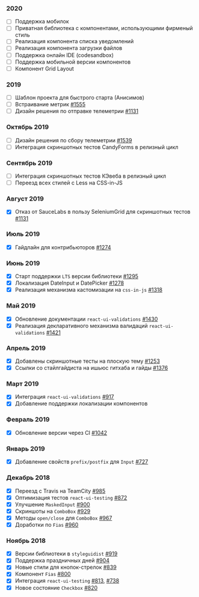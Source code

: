 ### 2020

- [ ] Поддержка мобилок
- [ ] Приватная библиотека с компонентами, использующими фирменый стиль
- [ ] Реализация компонента списка уведомлений
- [ ] Реализация компонента загрузки файлов
- [ ] Поддержка онлайн IDE (codesandbox)
- [ ] Поддержка мобильной версии компонентов
- [ ] Компонент Grid Layout

### 2019

- [ ] Шаблон проекта для быстрого старта (Анисимов)
- [ ] Встраивание метрик [#1555](https://github.com/skbkontur/retail-ui/issues/1555)
- [ ] Дизайн решения по отправке телеметрии [#1131](https://github.com/skbkontur/retail-ui/issues/1131)

### Октябрь 2019

- [ ] Дизайн решения по сбору телеметрии [#1539](https://github.com/skbkontur/retail-ui/issues/1539)
- [ ] Интеграция скриншотных тестов CandyForms в релизный цикл

### Сентябрь 2019

- [ ] Интеграция скриншотных тестов КЭвеба в релизный цикл 
- [ ] Переезд всех стилей с Less на CSS-in-JS

### Август 2019

- [x] Отказ от SauceLabs в пользу SeleniumGrid для скриншотных тестов [#1131](https://github.com/skbkontur/retail-ui/issues/1131)

### Июль 2019

- [x] Гайдлайн для контрибьюторов [#1274](https://github.com/skbkontur/retail-ui/pull/1274)

### Июнь 2019

- [x] Старт поддержки `LTS` версии библиотеки [#1295](https://github.com/skbkontur/retail-ui/issues/1295) 
- [x] Локализация DateInput и DatePicker [#1278](https://github.com/skbkontur/retail-ui/pull/1278)
- [x] Реализация механизма кастомизации на `css-in-js` [#1318](https://github.com/skbkontur/retail-ui/issues/1318) 

### Май 2019

- [x] Обновление документации `react-ui-validations` [#1430](https://github.com/skbkontur/retail-ui/pull/1430)
- [x] Реализация декларативного механизма валидаций `react-ui-validations` [#1421](https://github.com/skbkontur/retail-ui/pull/1421)

### Апрель 2019

- [x] Добавлены скриншотные тесты на плоскую тему [#1253](https://github.com/skbkontur/retail-ui/pull/1253)
- [x] Ссылки со стайлгайдиста на ишьюс гитхаба и гайды  [#1376](https://github.com/skbkontur/retail-ui/pull/1376)

### Март 2019

- [x] Интеграция `react-ui-validations` [#917](https://github.com/skbkontur/retail-ui/issues/917)
- [x] Добавление поддержки локализации компонентов

### Февраль 2019

- [x] Обновление версии через CI [#1042](https://github.com/skbkontur/retail-ui/issues/1042)

### Январь 2019

- [x] Добавление свойств `prefix/postfix` для `Input` [#727](https://github.com/skbkontur/retail-ui/issues/727)

### Декабрь 2018

- [x] Переезд с Travis на TeamCity [#985](https://github.com/skbkontur/retail-ui/issues/985)
- [x] Оптимизация тестов `react-ui-testing` [#872](https://github.com/skbkontur/retail-ui/issues/872)
- [x] Улучшение `MaskedInput` [#900](https://github.com/skbkontur/retail-ui/pull/900)
- [x] Скриншоты на `ComboBox` [#929](https://github.com/skbkontur/retail-ui/pull/929)
- [x] Методы `open/close` для `ComboBox` [#967](https://github.com/skbkontur/retail-ui/pull/967)
- [x] Доработки по `Fias` [#960](https://github.com/skbkontur/retail-ui/pull/960)

### Ноябрь 2018

- [x] Версии библиотеки в `styleguidist` [#919](https://github.com/skbkontur/retail-ui/pull/919)
- [x] Поддержка праздничных дней [#904](https://github.com/skbkontur/retail-ui/pull/904)
- [x] Новые стили для кнопок-стрелок [#839](https://github.com/skbkontur/retail-ui/pull/839)
- [x] Компонент `Fias` [#800](https://github.com/skbkontur/retail-ui/pull/800)
- [x] Интеграция `react-ui-testing` [#813](https://github.com/skbkontur/retail-ui/pull/813), [#738](https://github.com/skbkontur/retail-ui/pull/738)
- [x] Новое состояние `Checkbox` [#820](https://github.com/skbkontur/retail-ui/pull/820)
